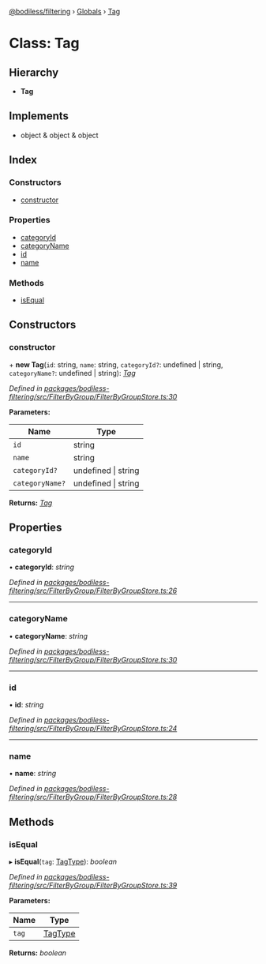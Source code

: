 [@bodiless/filtering](../README.md) › [Globals](../globals.md) › [Tag](tag.md)

# Class: Tag

## Hierarchy

* **Tag**

## Implements

* object & object & object

## Index

### Constructors

* [constructor](tag.md#constructor)

### Properties

* [categoryId](tag.md#categoryid)
* [categoryName](tag.md#categoryname)
* [id](tag.md#id)
* [name](tag.md#name)

### Methods

* [isEqual](tag.md#isequal)

## Constructors

###  constructor

\+ **new Tag**(`id`: string, `name`: string, `categoryId?`: undefined | string, `categoryName?`: undefined | string): *[Tag](tag.md)*

*Defined in [packages/bodiless-filtering/src/FilterByGroup/FilterByGroupStore.ts:30](https://github.com/johnsonandjohnson/Bodiless-JS/blob/8f52447c/packages/bodiless-filtering/src/FilterByGroup/FilterByGroupStore.ts#L30)*

**Parameters:**

Name | Type |
------ | ------ |
`id` | string |
`name` | string |
`categoryId?` | undefined &#124; string |
`categoryName?` | undefined &#124; string |

**Returns:** *[Tag](tag.md)*

## Properties

###  categoryId

• **categoryId**: *string*

*Defined in [packages/bodiless-filtering/src/FilterByGroup/FilterByGroupStore.ts:26](https://github.com/johnsonandjohnson/Bodiless-JS/blob/8f52447c/packages/bodiless-filtering/src/FilterByGroup/FilterByGroupStore.ts#L26)*

___

###  categoryName

• **categoryName**: *string*

*Defined in [packages/bodiless-filtering/src/FilterByGroup/FilterByGroupStore.ts:30](https://github.com/johnsonandjohnson/Bodiless-JS/blob/8f52447c/packages/bodiless-filtering/src/FilterByGroup/FilterByGroupStore.ts#L30)*

___

###  id

• **id**: *string*

*Defined in [packages/bodiless-filtering/src/FilterByGroup/FilterByGroupStore.ts:24](https://github.com/johnsonandjohnson/Bodiless-JS/blob/8f52447c/packages/bodiless-filtering/src/FilterByGroup/FilterByGroupStore.ts#L24)*

___

###  name

• **name**: *string*

*Defined in [packages/bodiless-filtering/src/FilterByGroup/FilterByGroupStore.ts:28](https://github.com/johnsonandjohnson/Bodiless-JS/blob/8f52447c/packages/bodiless-filtering/src/FilterByGroup/FilterByGroupStore.ts#L28)*

## Methods

###  isEqual

▸ **isEqual**(`tag`: [TagType](../globals.md#tagtype)): *boolean*

*Defined in [packages/bodiless-filtering/src/FilterByGroup/FilterByGroupStore.ts:39](https://github.com/johnsonandjohnson/Bodiless-JS/blob/8f52447c/packages/bodiless-filtering/src/FilterByGroup/FilterByGroupStore.ts#L39)*

**Parameters:**

Name | Type |
------ | ------ |
`tag` | [TagType](../globals.md#tagtype) |

**Returns:** *boolean*
